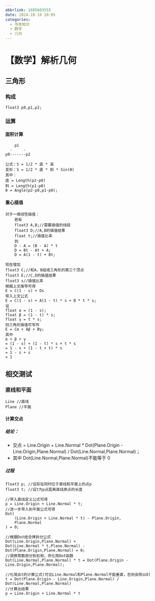 ```yaml
---
abbrlink: 1885603555
date: 2024-10-10 20:05
categories:
  - 书本知识
  - 数学
  - 几何
---
```

# 【数学】解析几何

## 三角形

### 构成

```
float3 p0,p1,p2;
```

### 运算

#### 面积计算

```
    p1
  -     -
p0-------p2

公式：S = 1/2 * 底 * 高
变形：S = 1/2 * 底 * 斜 * Sin(θ)
其中：
底 = Length(p2-p0)
斜 = Length(p1-p0)
θ = Angle(p2-p0,p1-p0);
```

#### 重心插值

```
对于一维线性插值：
    若有
    float3 A,B;//需要插值的线段
    float3 D;//A,B的插值结果
    float t;//插值比率
    则
    D - A = (B - A) * t
    D = Bt - At + A;
    D = A(1 - t) + Bt;

现在增加
float3 C;//和A，B组成三角形的第三个顶点
float3 E;//C,D的插值结果
float3 s//插值比率
根据上文推导可得
E = C(1 - s) + Ds
带入上文公式
E = C(1 - s) + A(1 - t) * s + B * t * s;
设
float α = (1 - s);
float β = (1 - t) * s;
float γ = t * s;
则三角形插值可写作
E = Cα + Aβ + Bγ;
其中
α + β + γ
= (1 - s) + (1 - t) * s + t * s
= 1 - s + (1 - t + t) * s
= 1 - s + s
= 1
```

## 相交测试

### 直线和平面

```
Line //直线
Plane //平面
```

#### 计算交点

##### 结论：

- 交点 = Line.Origin + Line.Normal \* Dot(Plane.Origin - Line.Origin,Plane.Normal) / Dot(Line.Normal,Plane.Normal)；
- 其中 Dot(Line.Normal,Plane.Normal)不能等于 0

##### 过程

```
float3 p; //设存在同时位于直线和平面上的点p
float3 t; //设t为p点距离直线原点的长度

//带入直线定义公式可得
p = Line.Origin + Line.Normal * t;
//进一步带入到平面公式可得
Dot(
    (Line.Origin + Line.Normal * t) - Plane.Origin,
    Plane.Normal
) = 0;

//根据Dot结合律拆分公式
Dot(Line.Origin,Plane.Normal) +
Dot(Line.Normal * t,Plane.Normal) -
Dot(Plane.Origin,Plane.Normal) = 0;
//调换常数部分到右侧，并化简Dot函数
Dot(Line.Normal,Plane.Normal) * t = Dot(Plane.Origin - Line.Origin,Plane.Normal);

//化简出t的计算公式(可见Line.Normal和Plane.Normal不能垂直，否则会除以0)
t = Dot(Plane.Origin - Line.Origin,Plane.Normal) / Dot(Line.Normal,Plane.Normal)
//计算出结果
p = Line.Origin + Line.Normal * t
```
